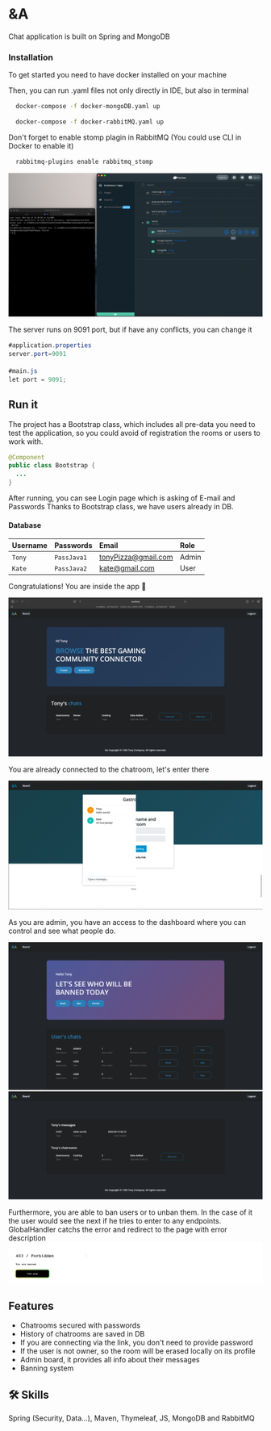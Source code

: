
# &A

Chat application is built on Spring and MongoDB


### Installation

To get started you need to have docker installed on your machine

Then, you can run .yaml files not only directly in IDE, but also in terminal

```bash
  docker-compose -f docker-mongoDB.yaml up
```
```bash
  docker-compose -f docker-rabbitMQ.yaml up
```
Don't forget to enable stomp plagin in RabbitMQ
(You could use CLI in Docker to enable it)

```bash
  rabbitmq-plugins enable rabbitmq_stomp
```

![alt text](./imgs/docker_cli.png)

The server runs on 9091 port, but if have any conflicts, you can change it

```java
#application.properties
server.port=9091

#main.js
let port = 9091;
```

## Run it

The project has a Bootstrap class, 
which  includes all pre-data you need to test the application,
so you could avoid of registration the rooms or users to work with.

```java
@Component
public class Bootstrap {
  ...
}
```

After running, you can see Login page which is asking of E-mail and Passwords
Thanks to Bootstrap class, we have users already in DB.

#### Database

| Username | Passwords   | Email               | Role |
|:---------|:------------|:--------------------|:-----|
| `Tony`   | `PassJava1` | tonyPizza@gmail.com | Admin|
| `Kate`   | `PassJava2` | kate@gmail.com      | User |

Congratulations! You are inside the app 🎉

![alt text](./imgs/home.png)

You are already connected to the chatroom, let's enter there

![alt text](./imgs/chat.png)

As you are admin, you have an access to the dashboard 
where you can control and see what people do.

![alt text](./imgs/adminBoard.png)
![alt text](./imgs/messages.png)

Furthermore, you are able to ban users or to unban them.
In the case of it the user would see the next if he tries to enter to any endpoints.
GlobalHandler catchs the error and redirect to the page with error description
![alt text](./imgs/banned.png)


## Features

- Chatrooms secured with passwords
- History of chatrooms are saved in DB
- If you are connecting via the link, you don't need to provide password
- If the user is not owner, so the room will be erased locally on its profile
- Admin board, it provides all info about their messages
- Banning system


## 🛠 Skills
Spring (Security, Data...), Maven, Thymeleaf, JS, MongoDB and RabbitMQ
